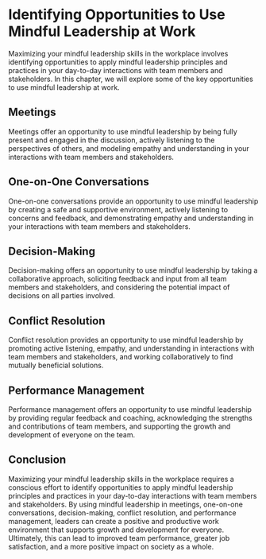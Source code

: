 Identifying Opportunities to Use Mindful Leadership at Work
==================================================================================================================================

Maximizing your mindful leadership skills in the workplace involves identifying opportunities to apply mindful leadership principles and practices in your day-to-day interactions with team members and stakeholders. In this chapter, we will explore some of the key opportunities to use mindful leadership at work.

Meetings
--------

Meetings offer an opportunity to use mindful leadership by being fully present and engaged in the discussion, actively listening to the perspectives of others, and modeling empathy and understanding in your interactions with team members and stakeholders.

One-on-One Conversations
------------------------

One-on-one conversations provide an opportunity to use mindful leadership by creating a safe and supportive environment, actively listening to concerns and feedback, and demonstrating empathy and understanding in your interactions with team members and stakeholders.

Decision-Making
---------------

Decision-making offers an opportunity to use mindful leadership by taking a collaborative approach, soliciting feedback and input from all team members and stakeholders, and considering the potential impact of decisions on all parties involved.

Conflict Resolution
-------------------

Conflict resolution provides an opportunity to use mindful leadership by promoting active listening, empathy, and understanding in interactions with team members and stakeholders, and working collaboratively to find mutually beneficial solutions.

Performance Management
----------------------

Performance management offers an opportunity to use mindful leadership by providing regular feedback and coaching, acknowledging the strengths and contributions of team members, and supporting the growth and development of everyone on the team.

Conclusion
----------

Maximizing your mindful leadership skills in the workplace requires a conscious effort to identify opportunities to apply mindful leadership principles and practices in your day-to-day interactions with team members and stakeholders. By using mindful leadership in meetings, one-on-one conversations, decision-making, conflict resolution, and performance management, leaders can create a positive and productive work environment that supports growth and development for everyone. Ultimately, this can lead to improved team performance, greater job satisfaction, and a more positive impact on society as a whole.
